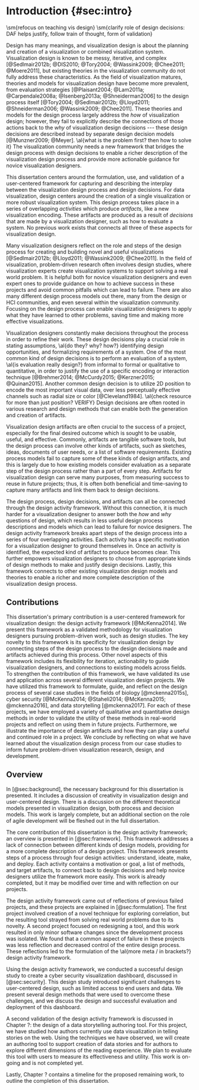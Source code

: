 # Introduction {#sec:intro}

\sm{refocus on teaching vis design}
\sm{clarify role of design decisions: DAF helps justify, follow train of thought, form of validation}

Design has many meanings, and visualization design is about the planning and
creation of a visualization or combined visualization system. Visualization
design is known to be messy, iterative, and complex [@Sedlmair2012b; @DIS2010;
@Tory2004; @Wassink2009; @Chee2011; @Moere2011], but existing theories in the
visualization community do not fully address these characteristics. As the field
of visualization matures, theories and models for visualization design have
become more prevalent, from evaluation strategies [@Plaisant2004; @Lam2011a;
@Carpendale2008a; @Isenberg2013a; @Shneiderman2006] to the design process itself
[@Tory2004; @Sedlmair2012b; @Lloyd2011; @Shneiderman2006; @Wassink2009;
@Chee2011]. These theories and models for the design process largely address the
*how* of visualization design; however, they fail to explicitly describe the
connections of those actions back to the *why* of visualization design decisions
--- these design decisions are described instead by separate design decision
models [@Munzner2009; @Meyer]. \al{what is the problem first? then how to solve
it} The visualization community needs a new framework that bridges the design
process with design decisions to enable a richer description of the
visualization design process and provide more actionable guidance for novice
visualization designers.


This dissertation centers around the formulation, use, and validation of a
user-centered framework for capturing and describing the interplay between the
visualization design process and design decisions. For data visualization,
design centers around the creation of a single visualization or more robust
visualization system. This design process takes place in a series of overlapping
*activities* which produce *artifacts*, like a new visualization encoding. These
artifacts are produced as a result of *decisions* that are made by a
visualization designer, such as how to evaluate a system. No previous work
exists that connects all three of these aspects for visualization design.


Many visualization designers reflect on the role and steps of the design process
for creating and building novel and useful visualizations [@Sedlmair2012b;
@Lloyd2011; @Wassink2009; @Chee2011]. In the field of visualization,
problem-driven research often involves design studies, where visualization
experts create visualization systems to support solving a real world problem. It
is helpful both for novice visualization designers and even expert ones to
provide guidance on how to achieve success in these projects and avoid common
pitfalls which can lead to failure. There are also many different design process
models out there, many from the design or HCI communities, and even several
within the visualization community. Focusing on the design process can enable
visualization designers to apply what they have learned to other problems,
saving time and making more effective visualizations.


Visualization designers constantly make decisions throughout the process in
order to refine their work. These design decisions play a crucial role in
stating assumptions, \al{do they? why? how?} identifying design opportunities,
and formalizing requirements of a system. One of the most common kind of design
decisions is to perform an evaluation of a system, \al{is evaluation really
design?} from informal to formal or qualitative to quantitative, in order to
justify the use of a specific encoding or interaction technique [@Brehmer2014;
@McCurdy2015; @Kerzner2015; @Quinan2015]. Another common design decision is to
utilize 2D position to encode the most important visual data, over less
perceptually effective channels such as radial size or color [@Cleveland1984].
\al{check resource for more than just position? VERIFY} Design decisions are
often rooted in various research and design methods that can enable both the
generation and creation of artifacts.


Visualization design artifacts are often crucial to the success of a project,
especially for the final desired outcome which is sought to be usable, useful,
and effective. Commonly, artifacts are tangible software tools, but the design
process can involve other kinds of artifacts, such as sketches, ideas, documents
of user needs, or a list of software requirements. Existing process models fail
to capture some of these kinds of design artifacts, and this is largely due to
how existing models consider evaluation as a separate step of the design process
rather than a part of every step. Artifacts for visualization design can serve
many purposes, from measuring success to reuse in future projects; thus, it is
often both beneficial and time-saving to capture many artifacts and link them
back to design decisions.


The design process, design decisions, and artifacts can all be connected through
the design activity framework. Without this connection, it is much harder for a
visualization designer to answer both the *how* and *why* questions of design,
which results in less useful design process descriptions and models which can
lead to failure for novice designers. The design activity framework breaks apart
steps of the design process into a series of four overlapping activities. Each
activity has a specific motivation for a visualization designer to ground
themselves in. Once an activity is identified, the expected kind of artifact to
produce becomes clear. This further empowers visualization designers to choose
from appropriate kinds of design methods to make and justify design decisions.
Lastly, this framework connects to other existing visualization design models
and theories to enable a richer and more complete description of the
visualization design process.






## Contributions

This dissertation's primary contribution is a user-centered framework for
visualization design: the design activity framework [@McKenna2014]. We present
this framework as a validated methodology for visualization designers pursuing
problem-driven work, such as design studies. The key novelty to this framework
is its specificity for visualization design by connecting steps of the design
process to the design decisions made and artifacts achieved during this process.
Other novel aspects of this framework includes its flexibility for iteration,
actionability to guide visualization designers, and connections to existing
models across fields. To strengthen the contribution of this framework, we have
validated its use and application across several different visualization design
projects. We have utilized this framework to formulate, guide, and reflect on
the design process of several case studies in the fields of biology
[@mckenna2015s], cyber security [@McKenna2014; @Staheli2014; @McKenna2015;
@mckenna2016], and data storytelling [@mckenna2017]. For each of these projects,
we have employed a variety of qualitative and quantitative design methods in
order to validate the utility of these methods in real-world projects and
reflect on using them in future projects. Furthermore, we illustrate the
importance of design artifacts and how they can play a useful and continued role
in a project. We conclude by reflecting on what we have learned about the
visualization design process from our case studies to inform future
problem-driven visualization research, design, and development.





## Overview

In [@sec:background], the necessary background for this dissertation is presented. It
includes a discussion of creativity in visualization design and user-centered
design. There is a discussion on the different theoretical models presented in
visualization design, both process and decision models. This work is largely
complete, but an additional section on the role of agile development will be
fleshed out in the full dissertation.


The core contribution of this dissertation is the design activity framework; an
overview is presented in [@sec:framework]. This framework addresses a lack of
connection between different kinds of design models, providing for a more
complete description of a design project. This framework presents steps of a
process through four design activities: understand, ideate, make, and deploy.
Each activity contains a motivation or goal, a list of methods, and target
artifacts, to connect back to design decisions and help novice designers utilize
the framework more easily. This work is already completed, but it may be
modified over time and with reflection on our projects.


The design activity framework came out of reflections of previous failed
projects, and these projects are explained in [@sec:formulation]. The first project
involved creation of a novel technique for exploring correlation, but the
resulting tool strayed from solving real world problems due to its novelty. A
second project focused on redesigning a tool, and this work resulted in only
minor software changes since the development process was isolated. We found that
a common aspect of failure in these projects was less reflection and decreased
control of the entire design process. These reflections led to the formulation
of the \al{more meta / in brackets?} design activity framework.


Using the design activity framework, we conducted a successful design study to
create a cyber security visualization dashboard, discussed in [@sec:security]. This
design study introduced significant challenges to user-centered design, such as
limited access to end users and data. We present several design methods that
were used to overcome these challenges, and we discuss the design and successful
evaluation and deployment of this dashboard.


A second validation of the design activity framework is discussed in Chapter ?:
the design of a data storytelling authoring tool. For this project, we have
studied how authors currently use data visualization in telling stories on the
web. Using the techniques we have observed, we will create an authoring tool to
support creation of data stories and for authors to explore different dimensions
of the reading experience. We plan to evaluate this tool with users to measure
its effectiveness and utility. This work is on-going and is not completed yet.


Lastly, Chapter ? contains a timeline for the proposed remaining work, to
outline the completion of this dissertation.

